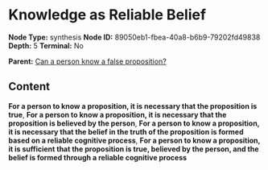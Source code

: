 # Knowledge as Reliable Belief

**Node Type:** synthesis
**Node ID:** 89050eb1-fbea-40a8-b6b9-79202fd49838
**Depth:** 5
**Terminal:** No

**Parent:** [Can a person know a false proposition?](can-a-person-know-a-false-proposition-antithesis-84fd7f13-f9f7-41e0-af9a-1d0e92704134.md)

## Content

**For a person to know a proposition, it is necessary that the proposition is true**, **For a person to know a proposition, it is necessary that the proposition is believed by the person**, **For a person to know a proposition, it is necessary that the belief in the truth of the proposition is formed based on a reliable cognitive process**, **For a person to know a proposition, it is sufficient that the proposition is true, believed by the person, and the belief is formed through a reliable cognitive process**
